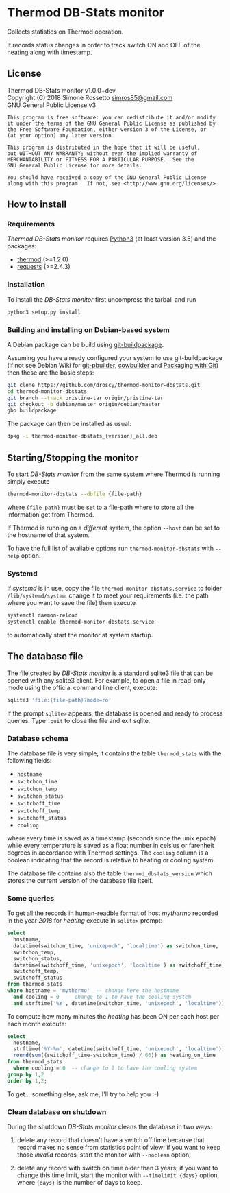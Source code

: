 # Thermod DB-Stats monitor
Collects statistics on Thermod operation.

It records status changes in order to track switch ON and OFF of the heating
along with timestamp.

## License
Thermod DB-Stats monitor v1.0.0+dev \
Copyright (C) 2018 Simone Rossetto <simros85@gmail.com> \
GNU General Public License v3

    This program is free software: you can redistribute it and/or modify
    it under the terms of the GNU General Public License as published by
    the Free Software Foundation, either version 3 of the License, or
    (at your option) any later version.
    
    This program is distributed in the hope that it will be useful,
    but WITHOUT ANY WARRANTY; without even the implied warranty of
    MERCHANTABILITY or FITNESS FOR A PARTICULAR PURPOSE.  See the
    GNU General Public License for more details.
    
    You should have received a copy of the GNU General Public License
    along with this program.  If not, see <http://www.gnu.org/licenses/>.


## How to install

### Requirements
*Thermod DB-Stats monitor* requires [Python3](https://www.python.org/)
(at least version 3.5) and the packages:

 - [thermod](https://github.com/droscy/thermod) (>=1.2.0)
 - [requests](http://docs.python-requests.org/) (>=2.4.3)

### Installation
To install the *DB-Stats monitor* first uncompress the tarball and run

```bash
python3 setup.py install
```

### Building and installing on Debian-based system
A Debian package can be build using
[git-buildpackage](https://honk.sigxcpu.org/piki/projects/git-buildpackage/).

Assuming you have already configured your system to use git-buildpackage
(if not see Debian Wiki for [git-pbuilder](https://wiki.debian.org/git-pbuilder),
[cowbuilder](https://wiki.debian.org/cowbuilder) and
[Packaging with Git](https://wiki.debian.org/PackagingWithGit)) then these are
the basic steps:

```bash
git clone https://github.com/droscy/thermod-monitor-dbstats.git
cd thermod-monitor-dbstats
git branch --track pristine-tar origin/pristine-tar
git checkout -b debian/master origin/debian/master
gbp buildpackage
```

The package can then be installed as usual:

```bash
dpkg -i thermod-monitor-dbstats_{version}_all.deb
```


## Starting/Stopping the monitor
To start *DB-Stats monitor* from the same system where Thermod is
running simply execute

```bash
thermod-monitor-dbstats --dbfile {file-path}
```

where `{file-path}` must be set to a file-path where to store all the
information get from Thermod.

If Thermod is running on a *different* system, the option `--host` can be set
to the hostname of that system.

To have the full list of available options run `thermod-monitor-dbstats`
with `--help` option.

### Systemd
If *systemd* is in use, copy the file `thermod-monitor-dbstats.service`
to folder `/lib/systemd/system`, change it to meet your requirements (i.e.
the path where you want to save the file) then execute

```bash
systemctl daemon-reload
systemctl enable thermod-monitor-dbstats.service
```

to automatically start the monitor at system startup.


## The database file
The file created by *DB-Stats monitor* is a standard
[sqlite3](https://www.sqlite.org/) file that can be opened with any
sqlite3 client. For example, to open a file in read-only mode using the
official command line client, execute:

```bash
sqlite3 'file:{file-path}?mode=ro'
```

If the prompt `sqlite>` appears, the database is opened and ready to process
queries. Type `.quit` to close the file and exit sqlite.

### Database schema
The database file is very simple, it contains the table `thermod_stats`
with the following fields:

 - `hostname`
 - `switchon_time`
 - `switchon_temp`
 - `switchon_status`
 - `switchoff_time`
 - `switchoff_temp`
 - `switchoff_status`
 - `cooling`

where every time is saved as a timestamp (seconds since the unix epoch)
while every temperature is saved as a float number in celsius or farenheit
degrees in accordance with Thermod settings. The `cooling` column is a
boolean indicating that the record is relative to heating or cooling system.

The database file contains also the table `thermod_dbstats_version` which
stores the current version of the database file itself.

### Some queries
To get all the records in human-readble format of host *mythermo* recorded
in the year *2018* for *heating* execute in `sqlite>` prompt:

```sql
select
  hostname,
  datetime(switchon_time, 'unixepoch', 'localtime') as switchon_time,
  switchon_temp,
  switchon_status,
  datetime(switchoff_time, 'unixepoch', 'localtime') as switchoff_time,
  switchoff_temp,
  switchoff_status
from thermod_stats
where hostname = 'mythermo'  -- change here the hostname
  and cooling = 0  -- change to 1 to have the cooling system
  and strftime('%Y', datetime(switchon_time, 'unixepoch', 'localtime')) = '2018';
```

To compute how many minutes the *heating* has been ON per each host per each
month execute:

```sql
select
  hostname,
  strftime('%Y-%m', datetime(switchoff_time, 'unixepoch', 'localtime')) as month,
  round(sum((switchoff_time-switchon_time) / 60)) as heating_on_time
from thermod_stats
  where cooling = 0  -- change to 1 to have the cooling system
group by 1,2
order by 1,2;
```

To get... something else, ask me, I'll try to help you :-)

### Clean database on shutdown
During the shutdown *DB-Stats monitor* cleans the database in two ways:

 1. delete any record that doesn't have a switch off time because that
    record makes no sense from statistics point of view; if you want to keep
    those *invalid* records, start the monitor with `--noclean` option;

 2. delete any record with switch on time older than 3 years; if you want to
    change this time limit, start the monitor with `--timelimit {days}`
    option, where `{days}` is the number of days to keep.
